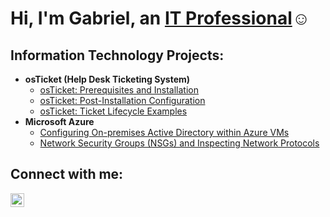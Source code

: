 <h1>Hi, I'm Gabriel, an <a href="https://linkedin.com/in/gabriel-kwesie">IT Professional</a>☺</h1>

<h2> Information Technology Projects:</h2>

- <b>osTicket (Help Desk Ticketing System)</b>
  - [osTicket: Prerequisites and Installation](https://github.com/gabriel-kwesie/osticket-prereqs)
  - [osTicket: Post-Installation Configuration](https://github.com/gabriel-kwesie/post-install-config)
  - [osTicket: Ticket Lifecycle Examples](https://github.com/gabriel-kwesie/ticket-lifecycle)
- <b>Microsoft Azure</b>
  - [Configuring On-premises Active Directory within Azure VMs](https://github.com/gabriel-kwesie/configure-ad)
  - [Network Security Groups (NSGs) and Inspecting Network Protocols](https://github.com/gabriel-kwesie/azure-network-protocols)

<h2>Connect with me:</h2>


[<img align="left" alt="Josh | LinkedIn" width="22px" src="https://cdn.jsdelivr.net/npm/simple-icons@v3/icons/linkedin.svg" />][linkedin]

[linkedin]: https://linkedin.com/in/gabriel-kwesie
